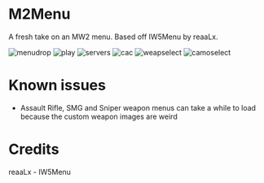 # M2Menu
A fresh take on an MW2 menu. Based off IW5Menu by reaaLx.

![menudrop](https://i.imgur.com/MfBuc89.jpg)
![play](https://i.imgur.com/q1ajHXL.jpg)
![servers](https://i.imgur.com/TPWOkBw.jpg)
![cac](https://i.imgur.com/xsVHI5z.jpg)
![weapselect](https://i.imgur.com/PMD4oR2.jpg)
![camoselect](https://i.imgur.com/kpqZT1A.jpg)

# Known issues
- Assault Rifle, SMG and Sniper weapon menus can take a while to load because the custom weapon images are weird

# Credits
reaaLx - IW5Menu
